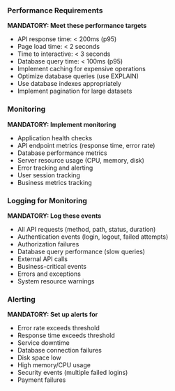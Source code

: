 
### Performance Requirements

**MANDATORY: Meet these performance targets**
- API response time: < 200ms (p95)
- Page load time: < 2 seconds
- Time to interactive: < 3 seconds
- Database query time: < 100ms (p95)
- Implement caching for expensive operations
- Optimize database queries (use EXPLAIN)
- Use database indexes appropriately
- Implement pagination for large datasets

### Monitoring

**MANDATORY: Implement monitoring**
- Application health checks
- API endpoint metrics (response time, error rate)
- Database performance metrics
- Server resource usage (CPU, memory, disk)
- Error tracking and alerting
- User session tracking
- Business metrics tracking

### Logging for Monitoring

**MANDATORY: Log these events**
- All API requests (method, path, status, duration)
- Authentication events (login, logout, failed attempts)
- Authorization failures
- Database query performance (slow queries)
- External API calls
- Business-critical events
- Errors and exceptions
- System resource warnings

### Alerting

**MANDATORY: Set up alerts for**
- Error rate exceeds threshold
- Response time exceeds threshold
- Service downtime
- Database connection failures
- Disk space low
- High memory/CPU usage
- Security events (multiple failed logins)
- Payment failures
